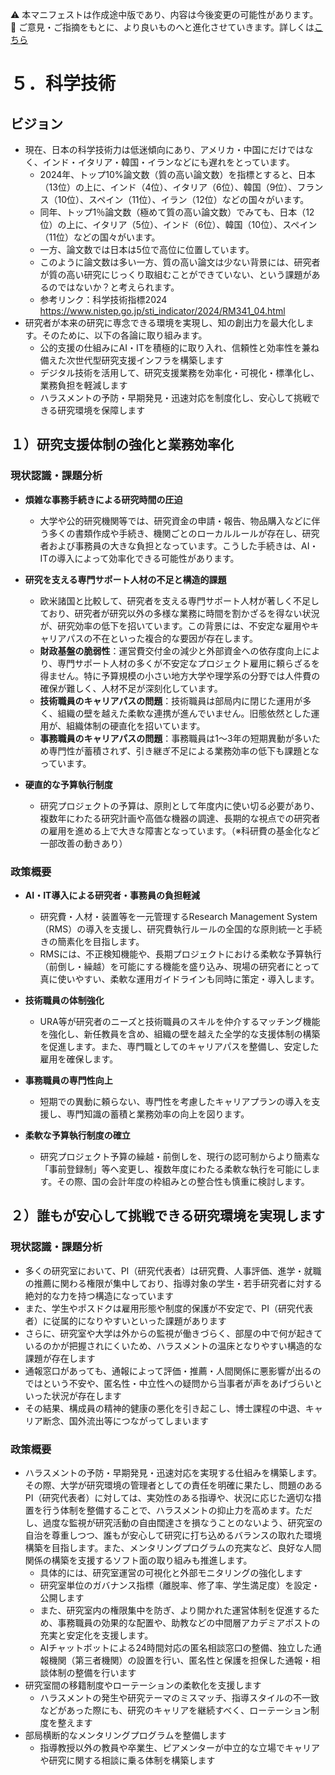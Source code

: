 ⚠️ 本マニフェストは作成途中版であり、内容は今後変更の可能性があります。  
💬 ご意見・ご指摘をもとに、より良いものへと進化させていきます。詳しくは[こちら](README.md#このマニフェスト自身もみんなの知恵を集めて改善していきます)

# ５．科学技術

## ビジョン

* 現在、日本の科学技術力は低迷傾向にあり、アメリカ・中国にだけではなく、インド・イタリア・韓国・イランなどにも遅れをとっています。
    * 2024年、トップ10%論文数（質の高い論文数）を指標とすると、日本（13位）の上に、インド（4位）、イタリア（6位）、韓国（9位）、フランス（10位）、スペイン（11位）、イラン（12位）などの国々がいます。
    * 同年、トップ1％論文数（極めて質の高い論文数）でみても、日本（12位）の上に、イタリア（5位）、インド（6位）、韓国（10位）、スペイン（11位）などの国々がいます。
    * 一方、論文数では日本は5位で高位に位置しています。
    * このように論文数は多い一方、質の高い論文は少ない背景には、研究者が質の高い研究にじっくり取組むことができていない、という課題があるのではないか？と考えられます。
    * 参考リンク：科学技術指標2024　https://www.nistep.go.jp/sti_indicator/2024/RM341_04.html
* 研究者が本来の研究に専念できる環境を実現し、知の創出力を最大化します。そのために、以下の各論に取り組みます。
    * 公的支援の仕組みにAI・ITを積極的に取り入れ、信頼性と効率性を兼ね備えた次世代型研究支援インフラを構築します
    * デジタル技術を活用して、研究支援業務を効率化・可視化・標準化し、業務負担を軽減します
    * ハラスメントの予防・早期発見・迅速対応を制度化し、安心して挑戦できる研究環境を保障します

## １）研究支援体制の強化と業務効率化

### 現状認識・課題分析

*   **煩雑な事務手続きによる研究時間の圧迫**
    *   大学や公的研究機関等では、研究資金の申請・報告、物品購入などに伴う多くの書類作成や手続き、機関ごとのローカルルールが存在し、研究者および事務員の大きな負担となっています。こうした手続きは、AI・ITの導入によって効率化できる可能性があります。

*   **研究を支える専門サポート人材の不足と構造的課題**
    *   欧米諸国と比較して、研究者を支える専門サポート人材が著しく不足しており、研究者が研究以外の多様な業務に時間を割かざるを得ない状況が、研究効率の低下を招いています。この背景には、不安定な雇用やキャリアパスの不在といった複合的な要因が存在します。
    *   **財政基盤の脆弱性**：運営費交付金の減少と外部資金への依存度向上により、専門サポート人材の多くが不安定なプロジェクト雇用に頼らざるを得ません。特に予算規模の小さい地方大学や理学系の分野では人件費の確保が難しく、人材不足が深刻化しています。
    *   **技術職員のキャリアパスの問題**：技術職員は部局内に閉じた運用が多く、組織の壁を越えた柔軟な連携が進んでいません。旧態依然とした運用が、組織体制の硬直化を招いています。
    *   **事務職員のキャリアパスの問題**：事務職員は1～3年の短期異動が多いため専門性が蓄積されず、引き継ぎ不足による業務効率の低下も課題となっています。

*   **硬直的な予算執行制度**
    *   研究プロジェクトの予算は、原則として年度内に使い切る必要があり、複数年にわたる研究計画や高価な機器の調達、長期的な視点での研究者の雇用を進める上で大きな障害となっています。（※科研費の基金化など一部改善の動きあり）

### 政策概要

*   **AI・IT導入による研究者・事務員の負担軽減**
    *   研究費・人材・装置等を一元管理するResearch Management System（RMS）の導入を支援し、研究費執行ルールの全国的な原則統一と手続きの簡素化を目指します。
    *   RMSには、不正検知機能や、長期プロジェクトにおける柔軟な予算執行（前倒し・繰越）を可能にする機能を盛り込み、現場の研究者にとって真に使いやすい、柔軟な運用ガイドラインも同時に策定・導入します。

*   **技術職員の体制強化**
    *   URA等が研究者のニーズと技術職員のスキルを仲介するマッチング機能を強化し、新任教員を含め、組織の壁を越えた全学的な支援体制の構築を促進します。また、専門職としてのキャリアパスを整備し、安定した雇用を確保します。

*   **事務職員の専門性向上**
    *   短期での異動に頼らない、専門性を考慮したキャリアプランの導入を支援し、専門知識の蓄積と業務効率の向上を図ります。

*   **柔軟な予算執行制度の確立**
    *   研究プロジェクト予算の繰越・前倒しを、現行の認可制からより簡素な「事前登録制」等へ変更し、複数年度にわたる柔軟な執行を可能にします。その際、国の会計年度の枠組みとの整合性も慎重に検討します。

## ２）誰もが安心して挑戦できる研究環境を実現します

### 現状認識・課題分析

* 多くの研究室において、PI（研究代表者）は研究費、人事評価、進学・就職の推薦に関わる権限が集中しており、指導対象の学生・若手研究者に対する絶対的な力を持つ構造になっています  
* また、学生やポスドクは雇用形態や制度的保護が不安定で、PI（研究代表者）に従属的になりやすいといった課題があります  
* さらに、研究室や大学は外からの監視が働きづらく、部屋の中で何が起きているのかが把握されにくいため、ハラスメントの温床となりやすい構造的な課題が存在します  
* 通報窓口があっても、通報によって評価・推薦・人間関係に悪影響が出るのではという不安や、匿名性・中立性への疑問から当事者が声をあげづらいといった状況が存在します  
* その結果、構成員の精神的健康の悪化を引き起こし、博士課程の中退、キャリア断念、国外流出等につながってしまいます

### 政策概要

* ハラスメントの予防・早期発見・迅速対応を実現する仕組みを構築します。その際、大学が研究環境の管理者としての責任を明確に果たし、問題のあるPI（研究代表者）に対しては、実効性のある指導や、状況に応じた適切な措置を行う体制を整備することで、ハラスメントの抑止力を高めます。ただし、過度な監視が研究活動の自由闊達さを損なうことのないよう、研究室の自治を尊重しつつ、誰もが安心して研究に打ち込めるバランスの取れた環境構築を目指します。また、メンタリングプログラムの充実など、良好な人間関係の構築を支援するソフト面の取り組みも推進します。
  * 具体的には、研究室運営の可視化と外部モニタリングの強化します  
  * 研究室単位のガバナンス指標（離脱率、修了率、学生満足度）を設定・公開します  
  * また、研究室内の権限集中を防ぎ、より開かれた運営体制を促進するため、事務職員の効果的な配置や、助教などの中間層アカデミアポストの充実と安定化を支援します。  
  * AIチャットボットによる24時間対応の匿名相談窓口の整備、独立した通報機関（第三者機関）の設置を行い、匿名性と保護を担保した通報・相談体制の整備を行います  
* 研究室間の移籍制度やローテーションの柔軟化を支援します  
  * ハラスメントの発生や研究テーマのミスマッチ、指導スタイルの不一致などがあった際にも、研究のキャリアを継続すべく、ローテーション制度を整えます  
* 部局横断的なメンタリングプログラムを整備します  
  * 指導教授以外の教員や卒業生、ピアメンターが中立的な立場でキャリアや研究に関する相談に乗る体制を構築します